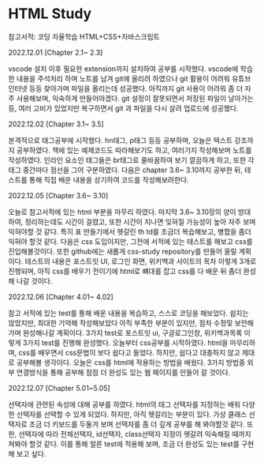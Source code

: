 # HTML Study
참고서적: 코딩 자율학습 HTML+CSS+자바스크립트

2022.12.01 [Chapter 2.1~ 2.3]

vscode 설치 이후 필요한 extension까지 설치하여 공부를 시작했다.
vscode에 학습한 내용을 주석처리 하며 노트를 남겨 git에 올리려 하였으나
git 활용이 어려워 유튜브 인터넷 등등 찾아가며 파일을 올리는데 성공했다.
아직까지 git 사용이 어려워 좀 더 자주 사용해보며, 익숙하게 만들어야겠다.
git 설정이 잘못되면서 저장된 파일이 날아가는 등, 여러 고비가 있었지만
복구하면서 git 과 파일을 다시 살려 업로드에 성공했다.

2022.12.02 [Chapter 3.1~ 3.5]

본격적으로 태그공부에 시작했다. hn태그, p태그 등등 공부하며,
오늘은 텍스트 강조까지 공부하였다.
책에 있는 예제코드도 따라해보기도 하고, 여러가지 작성해보며 노트를 작성하였다.
인라인 요소인 태그들은 br태그로 줄바꿈하여 보기 깔끔하게 하고,
또한 각 태그 중간마다 점선을 그어 구분하였다.
다음은 chapter 3.6~ 3.10까지 공부한 뒤, 테스트를 통해 직접 배운 내용을 상기하여 코드를 작성해보려한다.

2022.12.05 [Chapter 3.6~ 3.10]

오늘로 참고서적에 있는 html 부분을 마무리 하였다.
마지막 3.6~ 3.10장의 양이 방대하여, 정리하는데도 시간이 걸렸고, 또한 시간이 지나면 잊혀질 가능성이 높아
자주 보며 익혀야할 것 같다.
특히 표 만들기에서 헷갈린 th td를 조금더 복습해보고, 병합을 좀더 익혀야 할것 같다.
다음은 css 도입이지만, 그전에 서적에 있는 테스트를 해보고 css를 진입해볼것이다.
또한 github에는 새롭게 css-study repository를 만들어 올릴 계획이다.
테스트의 내용은 포스트잇 UI, 로그인 화면, 위키백과 사이트의 목차 이렇게 3개로 진행되며,
아직 css를 배우기 전이기에 html로 뼈대를 잡고 css를 다 배운 뒤 좀더 완성해 나갈 것이다.

2022.12.06 [Chapter 4.01~ 4.02]

참고 서적에 있는 test를 통해 배운 내용을 복습하고, 스스로 코딩을 해보았다. 쉽지는 않았지만, 최대한 기억해 작성해보았다 
아직 부족한 부분이 있지만, 점차 수정및 보안해가며 완성해나갈 계획이다.
3가지 test로 포스트잇 ui, 구글로그인창, 위키백과목록 이렇게 3가지 test를 진행해 완성했다.
오늘부터 css공부를 시작하였다. html을 마무리하며, css를 배우면서 css문법이 보다 쉽다고 들었다. 하지만, 쉽다고 대충하지 않고 제대로 공부해볼 생각이다. 
오늘은 css를 html에 적용하는 방법을 배웠다. 3가지 방법중 외부 연결방식을 통해 공부해 점점 더 완성도 있는 웹 페이지를 만들어 갈 것이다.

2022.12.07 [Chapter 5.01~5.05]

선택자에 관련된 속성에 대해 공부를 하였다. html의 태그 선택자를 지정하는 배워 다양한 선택자를 선택할 수 있게 되었다.
하지만, 아직 헷갈리는 부분이 있다. 가상 클래스 선택자로 조금 더 키보드를 두둘겨 보며 선택자를 좀 더 깊게 공부를 해 봐야할것 같다.
또한, 선택자에 따라 전체선택자, id선택자, class선택자 지정이 헷갈려 익숙해질 때까지 쳐봐야 할것 같다.
이를 통해 얼른 test에 적용해 보며, 조금 더 완성도 있는 test를 구현해 보고 싶다.
